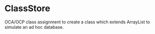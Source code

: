 # ClassStore
OCA/OCP class assignment to create a class which extends ArrayList to simulate an ad hoc database.
